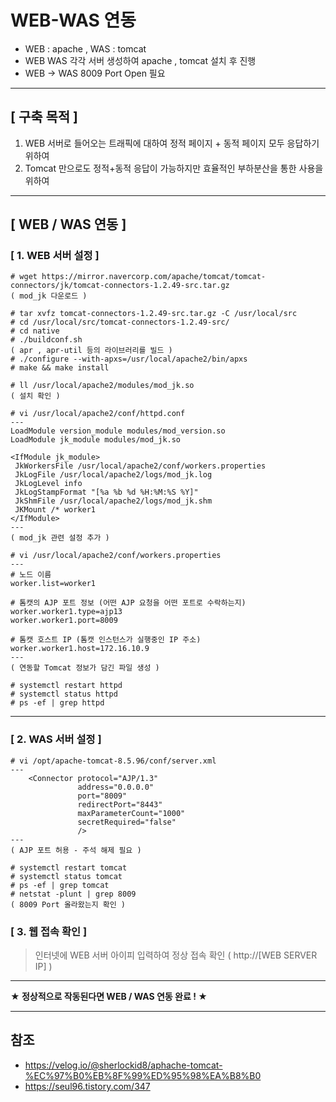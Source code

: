 # WEB-WAS 연동
* WEB : apache , WAS : tomcat
* WEB WAS 각각 서버 생성하여 apache , tomcat 설치 후 진행
* WEB -> WAS 8009 Port Open 필요

***

## [ 구축 목적 ]
1. WEB 서버로 들어오는 트래픽에 대하여 정적 페이지 + 동적 페이지 모두 응답하기 위하여
2. Tomcat 만으로도 정적+동적 응답이 가능하지만 효율적인 부하분산을 통한 사용을 위하여

***
## [ WEB / WAS 연동 ]


### [ 1. WEB 서버 설정 ]
```
# wget https://mirror.navercorp.com/apache/tomcat/tomcat-connectors/jk/tomcat-connectors-1.2.49-src.tar.gz
( mod_jk 다운로드 )

# tar xvfz tomcat-connectors-1.2.49-src.tar.gz -C /usr/local/src
# cd /usr/local/src/tomcat-connectors-1.2.49-src/
# cd native
# ./buildconf.sh
( apr , apr-util 등의 라이브러리를 빌드 )
# ./configure --with-apxs=/usr/local/apache2/bin/apxs
# make && make install

# ll /usr/local/apache2/modules/mod_jk.so
( 설치 확인 )

# vi /usr/local/apache2/conf/httpd.conf
---
LoadModule version_module modules/mod_version.so
LoadModule jk_module modules/mod_jk.so

<IfModule jk_module>
 JkWorkersFile /usr/local/apache2/conf/workers.properties
 JkLogFile /usr/local/apache2/logs/mod_jk.log
 JkLogLevel info
 JkLogStampFormat "[%a %b %d %H:%M:%S %Y]"
 JkShmFile /usr/local/apache2/logs/mod_jk.shm
 JKMount /* worker1
</IfModule>
---
( mod_jk 관련 설정 추가 )

# vi /usr/local/apache2/conf/workers.properties
---
# 노드 이름
worker.list=worker1

# 톰캣의 AJP 포트 정보 (어떤 AJP 요청을 어떤 포트로 수락하는지)
worker.worker1.type=ajp13
worker.worker1.port=8009

# 톰캣 호스트 IP (톰캣 인스턴스가 실행중인 IP 주소)
worker.worker1.host=172.16.10.9
---
( 연동할 Tomcat 정보가 담긴 파일 생성 )

# systemctl restart httpd
# systemctl status httpd
# ps -ef | grep httpd
```

***

### [ 2. WAS 서버 설정 ]
```
# vi /opt/apache-tomcat-8.5.96/conf/server.xml
---
    <Connector protocol="AJP/1.3"
               address="0.0.0.0"
               port="8009"
               redirectPort="8443"
               maxParameterCount="1000"
               secretRequired="false"
               />
---
( AJP 포트 허용 - 주석 해제 필요 )

# systemctl restart tomcat
# systemctl status tomcat
# ps -ef | grep tomcat
# netstat -plunt | grep 8009
( 8009 Port 올라왔는지 확인 )
```


### [ 3. 웹 접속 확인 ]
> 인터넷에 WEB 서버 아이피 입력하여 정상 접속 확인
( http://[WEB SERVER IP] )

***
**★ 정상적으로 작동된다면 WEB / WAS 연동 완료 ! ★**
***

## 참조
- https://velog.io/@sherlockid8/aphache-tomcat-%EC%97%B0%EB%8F%99%ED%95%98%EA%B8%B0
- https://seul96.tistory.com/347
